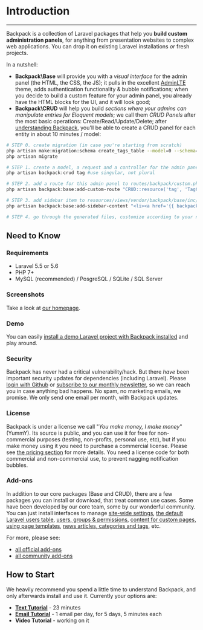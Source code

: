 # Introduction

---

Backpack is a collection of Laravel packages that help you **build custom  administration panels**, for anything from presentation websites to complex web applications. You can drop it on existing Laravel installations _or_ fresh projects.

In a nutshell:

- **Backpack\Base** will provide you with a _visual interface_ for the admin panel (the HTML, the CSS, the JS); it pulls in the excellent [AdminLTE](https://adminlte.io/themes/AdminLTE/index2.html) theme, adds authentication functionality & bubble notifications; when you decide to build a custom feature for your admin panel, you already have the HTML blocks for the UI, and it will look good;
- **Backpack\CRUD** will help you build _sections where your admins can manipulate entries for Eloquent models_; we call them _CRUD Panels_ after the most basic operations: Create/Read/Update/Delete; after [understanding Backpack](/docs/{{version}}/getting-started-1-basics), you'll be able to create a CRUD panel for each entity in about 10 minutes / model:

```bash
# STEP 0. create migration (in case you're starting from scratch)
php artisan make:migration:schema create_tags_table --model=0 --schema="name:string:unique"
php artisan migrate

# STEP 1. create a model, a request and a controller for the admin panel
php artisan backpack:crud tag #use singular, not plural

# STEP 2. add a route for this admin panel to routes/backpack/custom.php
php artisan backpack:base:add-custom-route "CRUD::resource('tag', 'TagCrudController');"

# STEP 3. add sidebar item to resources/views/vendor/backpack/base/inc/sidebar_content.blade.php
php artisan backpack:base:add-sidebar-content "<li><a href='{{ backpack_url('tag') }}'><i class='fa fa-tag'></i> <span>Tags</span></a></li>"

# STEP 4. go through the generated files, customize according to your needs
```

<a name="need-to-know"></a>
## Need to Know

<a name="requirements"></a>
### Requirements

  - Laravel 5.5 or 5.6
  - PHP 7+
  - MySQL (recommended) / PosgreSQL / SQLite / SQL Server

<a name="screenshots"></a>
### Screenshots

Take a look at [our homepage](http://www.backpackforlaravel.com/).

<a name="demo"></a>
### Demo

You can easily [install a demo Laravel project with Backpack installed](/docs/{{version}}/demo) and play around.

<a name="security"></a>
### Security

Backpack has never had a critical vulnerability/hack. But there _have_ been important security updates for dependencies (including Laravel). Please [login with Github](/auth/github) or  [subscribe to our monthly newsletter](https://backpackforlaravel.com/newsletter), so we can reach you in case anything bad happens. No spam, no marketing emails, we promise. We only send one email per month, with Backpack updates.

<a name="license"></a>
### License

Backpack is under a license we call "_You make money, I make money_" (YummY). Its source is public, and you can use it for free for non-commercial purposes (testing, non-profits, personal use, etc), but if you make money using it you need to purchase a commercial license. Please see  [the pricing section](https://backpackforlaravel.com/pricing) for more details. You need a license code for both commercial and non-commercial use, to prevent nagging notification bubbles.

<a name="add-ons"></a>
### Add-ons

In addition to our core packages (Base and CRUD), there are a few packages you can install or download, that treat common use cases. Some have been developed by our core team, some by our wonderful community. You can just install interfaces to manage [site-wide settings](https://github.com/Laravel-Backpack/Settings), [the default Laravel users table](https://github.com/eduardoarandah/UserManager), [users, groups & permissions](https://github.com/Laravel-Backpack/PermissionManager), [content for custom pages, using page templates](https://github.com/Laravel-Backpack/PageManager), [news articles, categories and tags](https://github.com/Laravel-Backpack/NewsCRUD), etc.

For more, please see:
- [all official add-ons](/docs/{{version}}/add-ons-official)
- [all community add-ons](/docs/{{version}}/add-ons-community)

<a name="how-to-start"></a>
## How to Start

We heavily recommend you spend a little time to understand Backpack, and only afterwards install and use it. Currently your options are:
- **[Text Tutorial](/docs/{{version}}/getting-started-1-basics)** - 23 minutes
- **[Email Tutorial](http://backpackforlaravel.test/getting-started-emails)** - 1 email per day, for 5 days, 5 minutes each
- **Video Tutorial** - working on it